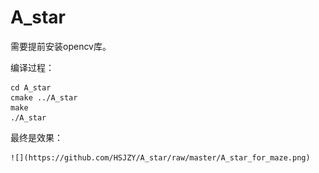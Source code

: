 # A_star
需要提前安装opencv库。
    
编译过程：
    
    cd A_star
    cmake ../A_star
    make
    ./A_star
最终是效果：
        
        
    ![](https://github.com/HSJZY/A_star/raw/master/A_star_for_maze.png)  

